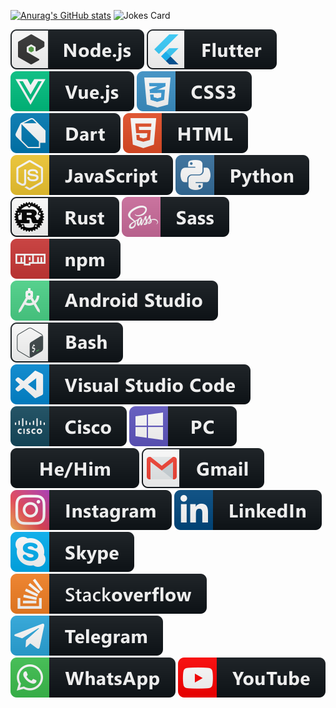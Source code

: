 <!-- ![](./profile-3d-contrib/profile-green-animate.svg) -->

[![Anurag's GitHub stats](https://github-readme-stats.vercel.app/api?username=sadeghsou&show_icons=true&theme=radical)](https://github.com/anuraghazra/github-readme-stats)
![Jokes Card](https://readme-jokes.vercel.app/api?hideBorder&theme=cobalt&qColor=%23944bcc&aColor=%23bbdb51)

<!-- [![Top Langs](https://github-readme-stats.vercel.app/api/top-langs/?username=sadeghsou&layout=compact)](https://github.com/anuraghazra/github-readme-stats) -->
![](https://github.com/MikeCodesDotNET/ColoredBadges/blob/master/svg/dev/frameworks/nodejs_larger.svg)
![](https://github.com/MikeCodesDotNET/ColoredBadges/blob/master/svg/dev/frameworks/flutter.svg)
![](https://github.com/MikeCodesDotNET/ColoredBadges/blob/master/svg/dev/frameworks/vue.svg)
![](https://github.com/MikeCodesDotNET/ColoredBadges/blob/master/svg/dev/languages/css3.svg)
![](https://github.com/MikeCodesDotNET/ColoredBadges/blob/master/svg/dev/languages/dart.svg)
![](https://github.com/MikeCodesDotNET/ColoredBadges/blob/master/svg/dev/languages/html.svg)
![](https://github.com/MikeCodesDotNET/ColoredBadges/blob/master/svg/dev/languages/js.svg)
![](https://github.com/MikeCodesDotNET/ColoredBadges/blob/master/svg/dev/languages/python.svg)
![](https://github.com/MikeCodesDotNET/ColoredBadges/blob/master/svg/dev/languages/rust.svg)
![](https://github.com/MikeCodesDotNET/ColoredBadges/blob/master/svg/dev/languages/sass.svg)
![](https://github.com/MikeCodesDotNET/ColoredBadges/blob/master/svg/dev/services/npm.svg)
![](https://github.com/MikeCodesDotNET/ColoredBadges/blob/master/svg/dev/tools/android_studio.svg)
![](https://github.com/MikeCodesDotNET/ColoredBadges/blob/master/svg/dev/tools/bash.svg)
![](https://github.com/MikeCodesDotNET/ColoredBadges/blob/master/svg/dev/tools/visualstudio_code.svg)
![](https://github.com/MikeCodesDotNET/ColoredBadges/blob/master/svg/devices/cisco.svg)
![](https://github.com/MikeCodesDotNET/ColoredBadges/blob/master/svg/devices/pc.svg)
![](https://github.com/MikeCodesDotNET/ColoredBadges/blob/master/svg/pronouns/hehim.svg)
![](https://github.com/MikeCodesDotNET/ColoredBadges/blob/master/svg/social/gmail.svg)
![](https://github.com/MikeCodesDotNET/ColoredBadges/blob/master/svg/social/instagram.svg)
![](https://github.com/MikeCodesDotNET/ColoredBadges/blob/master/svg/social/linkedin.svg)
![](https://github.com/MikeCodesDotNET/ColoredBadges/blob/master/svg/social/skype.svg)
![](https://github.com/MikeCodesDotNET/ColoredBadges/blob/master/svg/social/stackoverflow.svg)
![](https://github.com/MikeCodesDotNET/ColoredBadges/blob/master/svg/social/telegram.svg)
![](https://github.com/MikeCodesDotNET/ColoredBadges/blob/master/svg/social/whatsapp.svg)
![](https://github.com/MikeCodesDotNET/ColoredBadges/blob/master/svg/streaming/youtube.svg)
